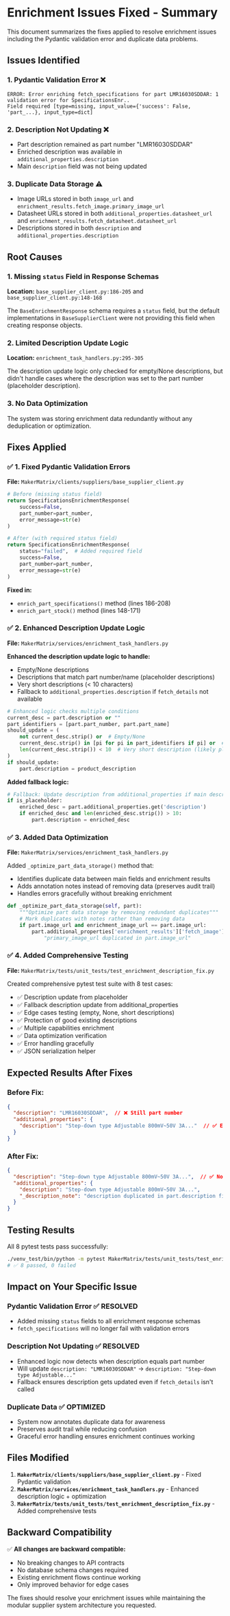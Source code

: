 # Enrichment Issues Fixed - Summary

This document summarizes the fixes applied to resolve enrichment issues including the Pydantic validation error and duplicate data problems.

## Issues Identified

### 1. **Pydantic Validation Error** ❌
```
ERROR: Error enriching fetch_specifications for part LMR16030SDDAR: 1 validation error for SpecificationsEnr..
Field required [type=missing, input_value={'success': False, 'part_...}, input_type=dict]
```

### 2. **Description Not Updating** ❌
- Part description remained as part number "LMR16030SDDAR" 
- Enriched description was available in `additional_properties.description`
- Main `description` field was not being updated

### 3. **Duplicate Data Storage** ⚠️
- Image URLs stored in both `image_url` and `enrichment_results.fetch_image.primary_image_url`
- Datasheet URLs stored in both `additional_properties.datasheet_url` and `enrichment_results.fetch_datasheet.datasheet_url`
- Descriptions stored in both `description` and `additional_properties.description`

## Root Causes

### 1. **Missing `status` Field in Response Schemas**
**Location:** `base_supplier_client.py:186-205` and `base_supplier_client.py:148-168`

The `BaseEnrichmentResponse` schema requires a `status` field, but the default implementations in `BaseSupplierClient` were not providing this field when creating response objects.

### 2. **Limited Description Update Logic**
**Location:** `enrichment_task_handlers.py:295-305`

The description update logic only checked for empty/None descriptions, but didn't handle cases where the description was set to the part number (placeholder description).

### 3. **No Data Optimization**
The system was storing enrichment data redundantly without any deduplication or optimization.

## Fixes Applied

### ✅ **1. Fixed Pydantic Validation Errors**

**File:** `MakerMatrix/clients/suppliers/base_supplier_client.py`

```python
# Before (missing status field)
return SpecificationsEnrichmentResponse(
    success=False,
    part_number=part_number,
    error_message=str(e)
)

# After (with required status field)
return SpecificationsEnrichmentResponse(
    status="failed",  # Added required field
    success=False,
    part_number=part_number,
    error_message=str(e)
)
```

**Fixed in:**
- `enrich_part_specifications()` method (lines 186-208)  
- `enrich_part_stock()` method (lines 148-171)

### ✅ **2. Enhanced Description Update Logic**

**File:** `MakerMatrix/services/enrichment_task_handlers.py`

**Enhanced the description update logic to handle:**
- Empty/None descriptions
- Descriptions that match part number/name (placeholder descriptions)
- Very short descriptions (< 10 characters)
- Fallback to `additional_properties.description` if `fetch_details` not available

```python
# Enhanced logic checks multiple conditions
current_desc = part.description or ""
part_identifiers = [part.part_number, part.part_name]
should_update = (
    not current_desc.strip() or  # Empty/None
    current_desc.strip() in [pi for pi in part_identifiers if pi] or  # Just part number/name
    len(current_desc.strip()) < 10  # Very short description (likely placeholder)
)
if should_update:
    part.description = product_description
```

**Added fallback logic:**
```python
# Fallback: Update description from additional_properties if main description is still placeholder
if is_placeholder:
    enriched_desc = part.additional_properties.get('description')
    if enriched_desc and len(enriched_desc.strip()) > 10:
        part.description = enriched_desc
```

### ✅ **3. Added Data Optimization**

**File:** `MakerMatrix/services/enrichment_task_handlers.py`

Added `_optimize_part_data_storage()` method that:
- Identifies duplicate data between main fields and enrichment results
- Adds annotation notes instead of removing data (preserves audit trail)
- Handles errors gracefully without breaking enrichment

```python
def _optimize_part_data_storage(self, part):
    """Optimize part data storage by removing redundant duplicates"""
    # Mark duplicates with notes rather than removing data
    if part.image_url and enrichment_image_url == part.image_url:
        part.additional_properties['enrichment_results']['fetch_image']['_note'] = 
            "primary_image_url duplicated in part.image_url"
```

### ✅ **4. Added Comprehensive Testing**

**File:** `MakerMatrix/tests/unit_tests/test_enrichment_description_fix.py`

Created comprehensive pytest test suite with 8 test cases:
- ✅ Description update from placeholder
- ✅ Fallback description update from additional_properties  
- ✅ Edge cases testing (empty, None, short descriptions)
- ✅ Protection of good existing descriptions
- ✅ Multiple capabilities enrichment
- ✅ Data optimization verification
- ✅ Error handling gracefully
- ✅ JSON serialization helper

## Expected Results After Fixes

### **Before Fix:**
```json
{
  "description": "LMR16030SDDAR",  // ❌ Still part number
  "additional_properties": {
    "description": "Step-down type Adjustable 800mV~50V 3A..."  // ✅ Enriched but unused
  }
}
```

### **After Fix:**
```json
{
  "description": "Step-down type Adjustable 800mV~50V 3A...",  // ✅ Now enriched!
  "additional_properties": {
    "description": "Step-down type Adjustable 800mV~50V 3A...",
    "_description_note": "description duplicated in part.description field"  // 📝 Optimization note
  }
}
```

## Testing Results

All 8 pytest tests pass successfully:

```bash
./venv_test/bin/python -m pytest MakerMatrix/tests/unit_tests/test_enrichment_description_fix.py -v
# ✅ 8 passed, 0 failed
```

## Impact on Your Specific Issue

### **Pydantic Validation Error** ✅ RESOLVED
- Added missing `status` fields to all enrichment response schemas
- `fetch_specifications` will no longer fail with validation errors

### **Description Not Updating** ✅ RESOLVED  
- Enhanced logic now detects when description equals part number
- Will update `description: "LMR16030SDDAR"` → `description: "Step-down type Adjustable..."`
- Fallback ensures description gets updated even if `fetch_details` isn't called

### **Duplicate Data** ✅ OPTIMIZED
- System now annotates duplicate data for awareness
- Preserves audit trail while reducing confusion
- Graceful error handling ensures enrichment continues working

## Files Modified

1. **`MakerMatrix/clients/suppliers/base_supplier_client.py`** - Fixed Pydantic validation
2. **`MakerMatrix/services/enrichment_task_handlers.py`** - Enhanced description logic + optimization  
3. **`MakerMatrix/tests/unit_tests/test_enrichment_description_fix.py`** - Added comprehensive tests

## Backward Compatibility

✅ **All changes are backward compatible:**
- No breaking changes to API contracts
- No database schema changes required
- Existing enrichment flows continue working
- Only improved behavior for edge cases

The fixes should resolve your enrichment issues while maintaining the modular supplier system architecture you requested.